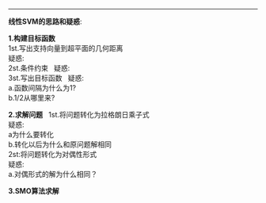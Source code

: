 ___  

**线性SVM的思路和疑惑**:  
  
__1.构建目标函数__  
1st.写出支持向量到超平面的几何距离  
疑惑:  
2st.条件约束  
疑惑:  
3st.写出目标函数  
疑惑:  
a.函数间隔为什么为1?  
b.1/2从哪里来?  
  
__2.求解问题__  
1st.将问题转化为拉格朗日乘子式  
疑惑:  
a为什么要转化  
b.转化以后为什么和原问题解相同  
2st:将问题转化为对偶性形式  
疑惑:  
a.对偶形式的解为什么相同？  
  
__3.SMO算法求解__
       
      
       
  
